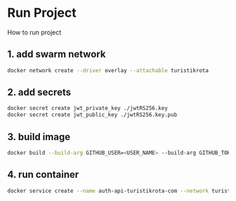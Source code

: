# Run Project

How to run project

## 1. add swarm network

```bash
docker network create --driver overlay --attachable turistikrota

```

## 2. add secrets

```bash
docker secret create jwt_private_key ./jwtRS256.key
docker secret create jwt_public_key ./jwtRS256.key.pub

```

## 3. build image

```bash
docker build --build-arg GITHUB_USER=<USER_NAME> --build-arg GITHUB_TOKEN=<ACCESS_TOKEN> -t github.com/turistikrota/service.auth .  
```

## 4. run container

```bash
docker service create --name auth-api-turistikrota-com --network turistikrota --secret jwt_private_key --secret jwt_public_key --env-file .env --publish 6015:6015 github.com/turistikrota/service.auth:latest
```
